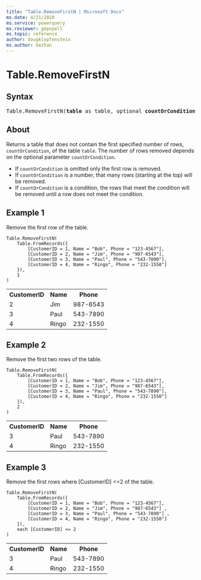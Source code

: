 ```yaml
---
title: "Table.RemoveFirstN | Microsoft Docs"
ms.date: 4/21/2020
ms.service: powerquery
ms.reviewer: gepopell
ms.topic: reference
author: dougklopfenstein
ms.author: bezhan
---
```

# Table.RemoveFirstN
  
## Syntax

<pre>
Table.RemoveFirstN(<b>table</b> as table, optional <b>countOrCondition</b> as any) as table 
</pre>
  
## About  
Returns a table that does not contain the first specified number of rows, `countOrCondition`, of the table `table`. The number of rows removed depends on the optional parameter `countOrCondition`. <ul> <li> If <code>countOrCondition</code> is omitted only the first row is removed. </li> <li> If <code>countOrCondition</code> is a number, that many rows (starting at the top) will be removed. </li> <li> If <code>countOrCondition</code> is a condition, the rows that meet the condition will be removed until a row does not meet the condition.</li> </ul>

## Example 1
Remove the first row of the table.

```powerquery-m
Table.RemoveFirstN(
    Table.FromRecords({
        [CustomerID = 1, Name = "Bob", Phone = "123-4567"],
        [CustomerID = 2, Name = "Jim", Phone = "987-6543"],
        [CustomerID = 3, Name = "Paul", Phone = "543-7890"],
        [CustomerID = 4, Name = "Ringo", Phone = "232-1550"]
    }),
    1
)
```

<table> <tr> <th>CustomerID</th> <th>Name</th> <th>Phone</th> </tr> <tr> <td>2</td> <td>Jim</td> <td>987-6543</td> </tr> <tr> <td>3</td> <td>Paul</td> <td>543-7890</td> </tr> <tr> <td>4</td> <td>Ringo</td> <td>232-1550</td> </tr> </table>

## Example 2
Remove the first two rows of the table.

```powerquery-m
Table.RemoveFirstN(
    Table.FromRecords({
        [CustomerID = 1, Name = "Bob", Phone = "123-4567"],
        [CustomerID = 2, Name = "Jim", Phone = "987-6543"],
        [CustomerID = 3, Name = "Paul", Phone = "543-7890"],
        [CustomerID = 4, Name = "Ringo", Phone = "232-1550"]
    }),
    2
)
```

<table> <tr> <th>CustomerID</th> <th>Name</th> <th>Phone</th> </tr> <tr> <td>3</td> <td>Paul</td> <td>543-7890</td> </tr> <tr> <td>4</td> <td>Ringo</td> <td>232-1550</td> </tr> </table>

## Example 3
Remove the first rows where [CustomerID] <=2 of the table.

```powerquery-m
Table.RemoveFirstN(
    Table.FromRecords({
        [CustomerID = 1, Name = "Bob", Phone = "123-4567"], 
        [CustomerID = 2, Name = "Jim", Phone = "987-6543"] , 
        [CustomerID = 3, Name = "Paul", Phone = "543-7890"] , 
        [CustomerID = 4, Name = "Ringo", Phone = "232-1550"]
    }), 
    each [CustomerID] <= 2
)
```

<table> <tr> <th>CustomerID</th> <th>Name</th> <th>Phone</th> </tr> <tr> <td>3</td> <td>Paul</td> <td>543-7890</td> </tr> <tr> <td>4</td> <td>Ringo</td> <td>232-1550</td> </tr> </table>
